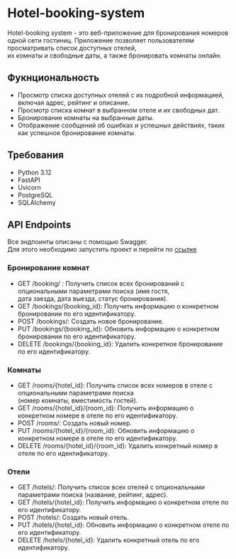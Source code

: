 # Hotel-booking-system
Hotel-booking system - это веб-приложение для бронирования номеров одной сети гостиниц.
Приложение позволяет пользователям просматривать список доступных отелей,  
их комнаты и свободные даты, а также бронировать комнаты онлайн.
## Фукнциональность
- Просмотр списка доступных отелей с их подробной информацией, включая адрес, рейтинг и описание.
- Просмотр списка комнат в выбранном отеле и их свободных дат.
- Бронирование комнаты на выбранные даты.
- Отображение сообщений об ошибках и успешных действиях, таких как успешное бронирование комнаты.
## Требования
- Python 3.12
- FastAPI
- Uvicorn
- PostgreSQL
- SQLAlchemy
## API Endpoints
Все эндпоинты описаны с помощью Swagger.  
Для этого необходимо запустить проект и перейти по [ссылке](http://127.0.0.1/docs)
### Бронирование комнат
-  GET /booking/ : Получить список всех бронирований с опциональными параметрами поиска (имя гостя,  
дата заезда, дата выезда, статус бронирования).
- GET /bookings/{booking_id}: Получить информацию о конкретном бронировании по его идентификатору.
- POST /bookings/: Создать новое бронирование.
- PUT /bookings/{booking_id}: Обновить информацию о конкретном бронировании по его идентификатору.
- DELETE /bookings/{booking_id}: Удалить конкретное бронирование по его идентификатору.
### Комнаты
- GET /rooms/{hotel_id}: Получить список всех номеров в отеле с опциональными параметрами поиска  
(номер комнаты, вместимость гостей).
- GET /rooms/{hotel_id}/{room_id}: Получить информацию о конкретном номере в отеле по его идентификатору.
- POST /rooms/: Создать новый номер.
- PUT /rooms/{hotel_id}/{room_id}: Обновить информацию о конкретном номере в отеле по его идентификатору.
- DELETE /rooms/{hotel_id}/{room_id}: Удалить конкретный номер в отеле по его идентификатору.
### Отели
- GET /hotels/: Получить список всех отелей с опциональными параметрами поиска (название, рейтинг, адрес).
- GET /hotels/{hotel_id}: Получить информацию о конкретном отеле по его идентификатору.
- POST /hotels/: Создать новый отель.
- PUT /hotels/{hotel_id}: Обновить информацию о конкретном отеле по его идентификатору.
- DELETE /hotels/{hotel_id}: Удалить конкретный отель по его идентификатору.